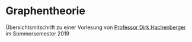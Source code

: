 ﻿<h1>Graphentheorie</h1>

Übersichtsmitschrift zu einer Vorlesung von <a href="https://www.math.uni-augsburg.de/prof/opt/mitarbeiter/hachenberger/">Professor Dirk Hachenberger</a> im Sommersemester 2019
